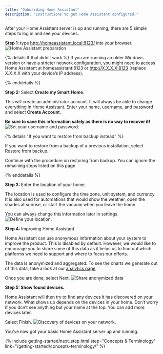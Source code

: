 ```yaml
---
title: "Onboarding Home Assistant"
description: "Instructions to get Home Assistant configured."
---
```


After your Home Assistant server is up and running, there are 5 simple steps to log in and see your devices.

**Step 1**: type  <http://homeassistant.local:8123/> into your browser.
![Home Assistant preparation](/images/getting-started/onboarding_preparing_01_.png)

{% details If that didn’t work %}
If you are running an older Windows version or have a stricter network configuration, you might need to access Home Assistant at homeassistant:8123 or http://X.X.X.X:8123 (replace X.X.X.X with your device’s IP address).

{% enddetails %}

**Step 2:** Select **Create my Smart Home**.

This will create an administrator account. It will always be able to change everything in Home Assistant. Enter your name, username, and password and select **Create Account**.

**Be sure to save this information safely as there is no way to recover it!**
![Set your username and password.](/images/getting-started/username.png)

{% details "If you want to restore from backup instead" %}

If you want to restore from a backup of a previous installation, select Restore from backup.

Continue with the procedure on restoring from backup.
You can ignore the remaining steps listed on this page

{% enddetails %}

**Step 3:** Enter the location of your home.

The location is used to configure the time zone, unit system, and currency. It is also used for automations that would show the weather, open the shades at sunrise, or start the vacuum when you leave the home.

You can always change this information later in settings.
![Define your location.](/images/getting-started/onboarding_location.png)

**Step 4:** Improving Home Assistant.

Home Assistant can use anonymous information about your system to improve the product. This is disabled by default. However, we would like to encourage you to share some of this data as it helps us to find out which platforms we need to support and where to focus our efforts.

The data is anonymized and aggregated. To see the charts we generate out of this data, take a look at our [analytics page](https://analytics.home-assistant.io/)

Once you are done, select Next.
![Share anonymized data](/images/getting-started/onboarding_share_anonymized_info.png)

**Step 5: Show found devices.**

Home Assistant will then try to find any devices it has discovered on your network. What shows up depends on the devices in your home. Don’t worry if you don’t see anything but your name at the top. You can add more devices later.

Select Finish.
![Discovery of devices on your network.](/images/getting-started/onboarding_devices.png)

You’ve now got your basic Home Assistant server up and running.

{% include getting-started/next_step.html step="Concepts & Terminology" link="/getting-started/concepts-terminology/" %}
